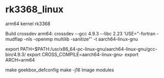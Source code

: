 # rk3368_linux
arm64 kernel rk3368

Build crossdev arm64:
crossdev --gcc 4.9.3 --libc 2.23 'USE="-fortran -mudflap -nls -openmp multilib -sanitize"' -t aarch64-linux-gnu

export PATH=$PATH:/usr/x86_64-pc-linux-gnu/aarch64-linux-gnu/gcc-bin/4.9.3/
export CROSS_COMPILE=aarch64-linux-gnu-
export ARCH=arm64

make geekbox_defconfig
make -j16 Image modules
